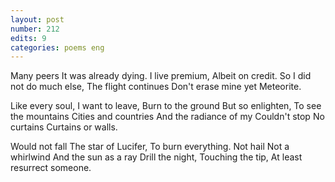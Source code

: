 ```yaml
---
layout: post
number: 212
edits: 9
categories: poems eng
---
```


Many peers
It was already dying. 
I live premium, 
Albeit on credit.
So I did not do much else,
The flight continues
Don't erase mine yet 
Meteorite.

Like every soul,
I want to leave,
Burn to the ground
But so enlighten,
To see the mountains
Cities and countries
And the radiance of my
Couldn't stop
No curtains
Curtains or walls.

Would not fall
The star of Lucifer,
To burn everything.
Not hail 
Not a whirlwind
And the sun as a ray
Drill the night,
Touching the tip,
At least resurrect someone.
